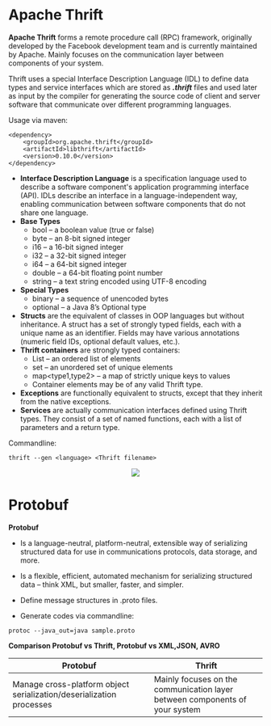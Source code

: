 # Apache Thrift
**Apache Thrift** forms a remote procedure call (RPC) framework, originally developed by the Facebook development team and is currently maintained by Apache. Mainly focuses on the communication layer between components of your system.

Thrift uses a special Interface Description Language (IDL) to define data types and service interfaces which are stored as ***.thrift*** files and used later as input by the compiler for generating the source code of client and server software that communicate over different programming languages.

Usage via maven:
```
<dependency>
    <groupId>org.apache.thrift</groupId>
    <artifactId>libthrift</artifactId>
    <version>0.10.0</version>
</dependency>
```
  - **Interface Description Language** is a specification language used to describe a software component's application programming interface (API). IDLs describe an interface in a language-independent way, enabling communication between software components that do not share one language.
  - **Base Types**
    - bool – a boolean value (true or false)
    - byte – an 8-bit signed integer
    - i16 – a 16-bit signed integer
    - i32 – a 32-bit signed integer
    - i64 – a 64-bit signed integer
    - double – a 64-bit floating point number
    - string – a text string encoded using UTF-8 encoding
  - **Special Types** 
    - binary – a sequence of unencoded bytes
    - optional – a Java 8’s Optional type
  - **Structs** are the equivalent of classes in OOP languages but without inheritance. A struct has a set of strongly typed fields, each with a unique name as an identifier. Fields may have various annotations (numeric field IDs, optional default values, etc.).
  - **Thrift containers** are strongly typed containers:
    - List – an ordered list of elements
    - set – an unordered set of unique elements
    - map<type1,type2> – a map of strictly unique keys to values
    - Container elements may be of any valid Thrift type.
  - **Exceptions** are functionally equivalent to structs, except that they inherit from the native exceptions.
  - **Services** are actually communication interfaces defined using Thrift types. They consist of a set of named functions, each with a list of parameters and a return type.

Commandline: 
``` 
thrift --gen <language> <Thrift filename> 
```
<p align="center">
  <img src="https://upload.wikimedia.org/wikipedia/commons/thumb/d/df/Apache_Thrift_architecture.png/273px-Apache_Thrift_architecture.png"/></p>
  

# Protobuf
**Protobuf** 

   - Is a language-neutral, platform-neutral, extensible way of serializing structured data for use in communications protocols, data storage, and more.
   
   - Is a flexible, efficient, automated mechanism for serializing structured data – think XML, but smaller, faster, and simpler.
   
   - Define message structures in .proto files.
   - Generate codes via commandline:
    
   ```
   protoc --java_out=java sample.proto 
   ```
   
**Comparison Protobuf vs Thrift, Protobuf vs XML,JSON, AVRO**

| Protobuf| Thrift|
|---|---|
| Manage cross-platform object serialization/deserialization processes| Mainly focuses on the communication layer between components of your system|
    
